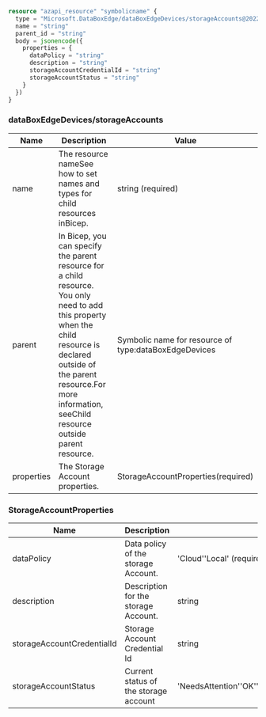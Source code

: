 ```terraform
resource "azapi_resource" "symbolicname" {
  type = "Microsoft.DataBoxEdge/dataBoxEdgeDevices/storageAccounts@2022-12-01-preview"
  name = "string"
  parent_id = "string"
  body = jsonencode({
    properties = {
      dataPolicy = "string"
      description = "string"
      storageAccountCredentialId = "string"
      storageAccountStatus = "string"
    }
  })
}

```

### dataBoxEdgeDevices/storageAccounts

| Name | Description | Value |
|-|-|-|
| name | The resource nameSee how to set names and types for child resources inBicep. | string (required) |
| parent | In Bicep, you can specify the parent resource for a child resource. You only need to add this property when the child resource is declared outside of the parent resource.For more information, seeChild resource outside parent resource. | Symbolic name for resource of type:dataBoxEdgeDevices |
| properties | The Storage Account properties. | StorageAccountProperties(required) |


### StorageAccountProperties

| Name | Description | Value |
|-|-|-|
| dataPolicy | Data policy of the storage Account. | 'Cloud''Local' (required) |
| description | Description for the storage Account. | string |
| storageAccountCredentialId | Storage Account Credential Id | string |
| storageAccountStatus | Current status of the storage account | 'NeedsAttention''OK''Offline''Unknown''Updating' |


